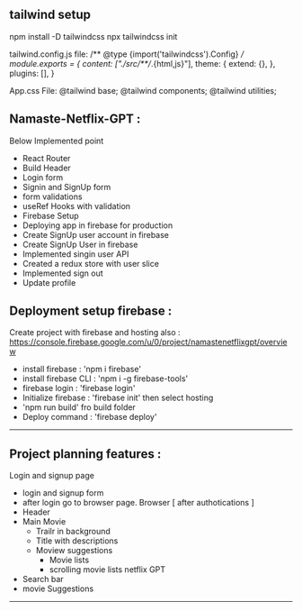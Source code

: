 
## tailwind setup

npm install -D tailwindcss
npx tailwindcss init

tailwind.config.js file:
/** @type {import('tailwindcss').Config} */
module.exports = {
  content: ["./src/**/*.{html,js}"],
  theme: {
    extend: {},
  },
  plugins: [],
}

App.css File:
@tailwind base;
@tailwind components;
@tailwind utilities;

## Namaste-Netflix-GPT :
Below Implemented point
- React Router
- Build Header
- Login form
- Signin and SignUp form
- form validations
- useRef Hooks with validation
- Firebase Setup
- Deploying app in firebase for production
- Create SignUp user account in firebase
- Create SignUp User in firebase
- Implemented singin user API
- Created a redux store with user slice
- Implemented sign out
- Update profile

## Deployment setup firebase :
Create project with firebase and hosting also :
https://console.firebase.google.com/u/0/project/namastenetflixgpt/overview
 - install firebase : 'npm i firebase'
 - install firebase CLI : 'npm i -g firebase-tools'
 - firebase login : 'firebase login'
 - Initialize firebase : 'firebase init' then select hosting
 - 'npm run build' fro build folder
 - Deploy command : 'firebase deploy'
------------------------------------------------------------
## Project planning features :
Login and signup page
  - login and signup form
  - after login go to browser page.
Browser [ after authotications ]
  - Header
  - Main Movie
      - Trailr in background
      - Title with descriptions
      - Moview suggestions
        - Movie lists
        - scrolling movie lists
netflix GPT
  - Search bar
  - movie Suggestions
----------------------  